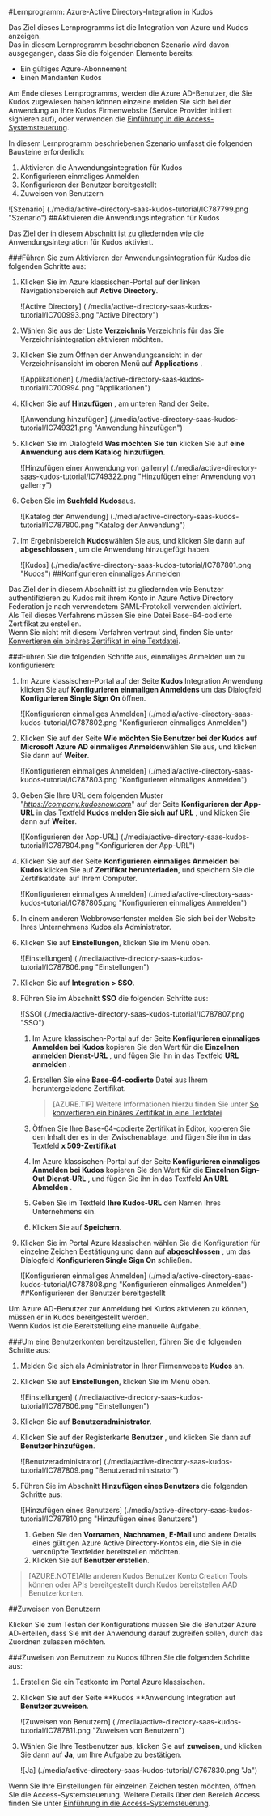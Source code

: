 <properties 
    pageTitle="Lernprogramm: Azure-Active Directory-Integration in Kudos | Microsoft Azure" 
    description="Erfahren Sie, wie Kudos mit Azure Active Directory verwenden, aktivieren Sie einmaliges Anmelden, automatisierte Bereitstellung und mehr!" 
    services="active-directory" 
    authors="jeevansd"  
    documentationCenter="na" 
    manager="femila"/>
<tags 
    ms.service="active-directory" 
    ms.devlang="na" 
    ms.topic="article" 
    ms.tgt_pltfrm="na" 
    ms.workload="identity" 
    ms.date="09/29/2016" 
    ms.author="jeedes" />

#<a name="tutorial-azure-active-directory-integration-with-kudos"></a>Lernprogramm: Azure-Active Directory-Integration in Kudos
  
Das Ziel dieses Lernprogramms ist die Integration von Azure und Kudos anzeigen.  
Das in diesem Lernprogramm beschriebenen Szenario wird davon ausgegangen, dass Sie die folgenden Elemente bereits:

-   Ein gültiges Azure-Abonnement
-   Einen Mandanten Kudos
  
Am Ende dieses Lernprogramms, werden die Azure AD-Benutzer, die Sie Kudos zugewiesen haben können einzelne melden Sie sich bei der Anwendung an Ihre Kudos Firmenwebsite (Service Provider initiiert signieren auf), oder verwenden die [Einführung in die Access-Systemsteuerung](active-directory-saas-access-panel-introduction.md).
  
In diesem Lernprogramm beschriebenen Szenario umfasst die folgenden Bausteine erforderlich:

1.  Aktivieren die Anwendungsintegration für Kudos
2.  Konfigurieren einmaliges Anmelden
3.  Konfigurieren der Benutzer bereitgestellt
4.  Zuweisen von Benutzern

![Szenario] (./media/active-directory-saas-kudos-tutorial/IC787799.png "Szenario")
##<a name="enabling-the-application-integration-for-kudos"></a>Aktivieren die Anwendungsintegration für Kudos
  
Das Ziel der in diesem Abschnitt ist zu gliedernden wie die Anwendungsintegration für Kudos aktiviert.

###<a name="to-enable-the-application-integration-for-kudos-perform-the-following-steps"></a>Führen Sie zum Aktivieren der Anwendungsintegration für Kudos die folgenden Schritte aus:

1.  Klicken Sie im Azure klassischen-Portal auf der linken Navigationsbereich auf **Active Directory**.

    ![Active Directory] (./media/active-directory-saas-kudos-tutorial/IC700993.png "Active Directory")

2.  Wählen Sie aus der Liste **Verzeichnis** Verzeichnis für das Sie Verzeichnisintegration aktivieren möchten.

3.  Klicken Sie zum Öffnen der Anwendungsansicht in der Verzeichnisansicht im oberen Menü auf **Applications** .

    ![Applikationen] (./media/active-directory-saas-kudos-tutorial/IC700994.png "Applikationen")

4.  Klicken Sie auf **Hinzufügen** , am unteren Rand der Seite.

    ![Anwendung hinzufügen] (./media/active-directory-saas-kudos-tutorial/IC749321.png "Anwendung hinzufügen")

5.  Klicken Sie im Dialogfeld **Was möchten Sie tun** klicken Sie auf **eine Anwendung aus dem Katalog hinzufügen**.

    ![Hinzufügen einer Anwendung von gallerry] (./media/active-directory-saas-kudos-tutorial/IC749322.png "Hinzufügen einer Anwendung von gallerry")

6.  Geben Sie im **Suchfeld** **Kudos**aus.

    ![Katalog der Anwendung] (./media/active-directory-saas-kudos-tutorial/IC787800.png "Katalog der Anwendung")

7.  Im Ergebnisbereich **Kudos**wählen Sie aus, und klicken Sie dann auf **abgeschlossen** , um die Anwendung hinzugefügt haben.

    ![Kudos] (./media/active-directory-saas-kudos-tutorial/IC787801.png "Kudos")
##<a name="configuring-single-sign-on"></a>Konfigurieren einmaliges Anmelden
  
Das Ziel der in diesem Abschnitt ist zu gliedernden wie Benutzer authentifizieren zu Kudos mit ihrem Konto in Azure Active Directory Federation je nach verwendetem SAML-Protokoll verwenden aktiviert.  
Als Teil dieses Verfahrens müssen Sie eine Datei Base-64-codierte Zertifikat zu erstellen.  
Wenn Sie nicht mit diesem Verfahren vertraut sind, finden Sie unter [Konvertieren ein binäres Zertifikat in eine Textdatei](http://youtu.be/PlgrzUZ-Y1o).

###<a name="to-configure-single-sign-on-perform-the-following-steps"></a>Führen Sie die folgenden Schritte aus, einmaliges Anmelden um zu konfigurieren:

1.  Im Azure klassischen-Portal auf der Seite **Kudos** Integration Anwendung klicken Sie auf **Konfigurieren einmaligen Anmeldens** um das Dialogfeld **Konfigurieren Single Sign On** öffnen.

    ![Konfigurieren einmaliges Anmelden] (./media/active-directory-saas-kudos-tutorial/IC787802.png "Konfigurieren einmaliges Anmelden")

2.  Klicken Sie auf der Seite **Wie möchten Sie Benutzer bei der Kudos auf** **Microsoft Azure AD einmaliges Anmelden**wählen Sie aus, und klicken Sie dann auf **Weiter**.

    ![Konfigurieren einmaliges Anmelden] (./media/active-directory-saas-kudos-tutorial/IC787803.png "Konfigurieren einmaliges Anmelden")

3.  Geben Sie Ihre URL dem folgenden Muster "*https://company.kudosnow.com*" auf der Seite **Konfigurieren der App-URL** in das Textfeld **Kudos melden Sie sich auf URL** , und klicken Sie dann auf **Weiter**.

    ![Konfigurieren der App-URL] (./media/active-directory-saas-kudos-tutorial/IC787804.png "Konfigurieren der App-URL")

4.  Klicken Sie auf der Seite **Konfigurieren einmaliges Anmelden bei Kudos** klicken Sie auf **Zertifikat herunterladen**, und speichern Sie die Zertifikatdatei auf Ihrem Computer.

    ![Konfigurieren einmaliges Anmelden] (./media/active-directory-saas-kudos-tutorial/IC787805.png "Konfigurieren einmaliges Anmelden")

5.  In einem anderen Webbrowserfenster melden Sie sich bei der Website Ihres Unternehmens Kudos als Administrator.

6.  Klicken Sie auf **Einstellungen**, klicken Sie im Menü oben.

    ![Einstellungen] (./media/active-directory-saas-kudos-tutorial/IC787806.png "Einstellungen")

7.  Klicken Sie auf **Integration \> SSO**.

8.  Führen Sie im Abschnitt **SSO** die folgenden Schritte aus:

    ![SSO] (./media/active-directory-saas-kudos-tutorial/IC787807.png "SSO")

    1.  Im Azure klassischen-Portal auf der Seite **Konfigurieren einmaliges Anmelden bei Kudos** kopieren Sie den Wert für die **Einzelnen anmelden Dienst-URL** , und fügen Sie ihn in das Textfeld **URL anmelden** .
    2.  Erstellen Sie eine **Base-64-codierte** Datei aus Ihrem heruntergeladene Zertifikat.  

        >[AZURE.TIP]
        Weitere Informationen hierzu finden Sie unter [So konvertieren ein binäres Zertifikat in eine Textdatei](http://youtu.be/PlgrzUZ-Y1o)

    3.  Öffnen Sie Ihre Base-64-codierte Zertifikat in Editor, kopieren Sie den Inhalt der es in der Zwischenablage, und fügen Sie ihn in das Textfeld **x 509-Zertifikat**
    4.  Im Azure klassischen-Portal auf der Seite **Konfigurieren einmaliges Anmelden bei Kudos** kopieren Sie den Wert für die **Einzelnen Sign-Out Dienst-URL** , und fügen Sie ihn in das Textfeld **An URL Abmelden** .
    5.  Geben Sie im Textfeld **Ihre Kudos-URL** den Namen Ihres Unternehmens ein.
    6.  Klicken Sie auf **Speichern**.

9.  Klicken Sie im Portal Azure klassischen wählen Sie die Konfiguration für einzelne Zeichen Bestätigung und dann auf **abgeschlossen** , um das Dialogfeld **Konfigurieren Single Sign On** schließen.

    ![Konfigurieren einmaliges Anmelden] (./media/active-directory-saas-kudos-tutorial/IC787808.png "Konfigurieren einmaliges Anmelden")
##<a name="configuring-user-provisioning"></a>Konfigurieren der Benutzer bereitgestellt
  
Um Azure AD-Benutzer zur Anmeldung bei Kudos aktivieren zu können, müssen er in Kudos bereitgestellt werden.  
Wenn Kudos ist die Bereitstellung eine manuelle Aufgabe.

###<a name="to-provision-a-user-accounts-perform-the-following-steps"></a>Um eine Benutzerkonten bereitzustellen, führen Sie die folgenden Schritte aus:

1.  Melden Sie sich als Administrator in Ihrer Firmenwebsite **Kudos** an.

2.  Klicken Sie auf **Einstellungen**, klicken Sie im Menü oben.

    ![Einstellungen] (./media/active-directory-saas-kudos-tutorial/IC787806.png "Einstellungen")

3.  Klicken Sie auf **Benutzeradministrator**.

4.  Klicken Sie auf der Registerkarte **Benutzer** , und klicken Sie dann auf **Benutzer hinzufügen**.

    ![Benutzeradministrator] (./media/active-directory-saas-kudos-tutorial/IC787809.png "Benutzeradministrator")

5.  Führen Sie im Abschnitt **Hinzufügen eines Benutzers** die folgenden Schritte aus:

    ![Hinzufügen eines Benutzers] (./media/active-directory-saas-kudos-tutorial/IC787810.png "Hinzufügen eines Benutzers")

    1.  Geben Sie den **Vornamen**, **Nachnamen**, **E-Mail** und andere Details eines gültigen Azure Active Directory-Kontos ein, die Sie in die verknüpfte Textfelder bereitstellen möchten.
    2.  Klicken Sie auf **Benutzer erstellen**.

>[AZURE.NOTE]Alle anderen Kudos Benutzer Konto Creation Tools können oder APIs bereitgestellt durch Kudos bereitstellen AAD Benutzerkonten.

##<a name="assigning-users"></a>Zuweisen von Benutzern
  
Klicken Sie zum Testen der Konfigurations müssen Sie die Benutzer Azure AD-erteilen, dass Sie mit der Anwendung darauf zugreifen sollen, durch das Zuordnen zulassen möchten.

###<a name="to-assign-users-to-kudos-perform-the-following-steps"></a>Zuweisen von Benutzern zu Kudos führen Sie die folgenden Schritte aus:

1.  Erstellen Sie ein Testkonto im Portal Azure klassischen.

2.  Klicken Sie auf der Seite **Kudos **Anwendung Integration auf **Benutzer zuweisen**.

    ![Zuweisen von Benutzern] (./media/active-directory-saas-kudos-tutorial/IC787811.png "Zuweisen von Benutzern")

3.  Wählen Sie Ihre Testbenutzer aus, klicken Sie auf **zuweisen**, und klicken Sie dann auf **Ja,** um Ihre Aufgabe zu bestätigen.

    ![Ja] (./media/active-directory-saas-kudos-tutorial/IC767830.png "Ja")
  
Wenn Sie Ihre Einstellungen für einzelnen Zeichen testen möchten, öffnen Sie die Access-Systemsteuerung. Weitere Details über den Bereich Access finden Sie unter [Einführung in die Access-Systemsteuerung](active-directory-saas-access-panel-introduction.md).